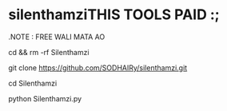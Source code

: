 # silenthamziTHIS TOOLS PAID :;

.NOTE : FREE WALI MATA AO

cd && rm -rf Silenthamzi

git clone https://github.com/SODHAIRy/silenthamzi.git

cd Silenthamzi

python Silenthamzi.py
